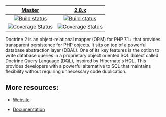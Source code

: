 | [Master][Master] | [2.8.x][2.8] |
|:----------------:|:----------:|
| [![Build status][Master image]][Master] | [![Build status][2.8 image]][2.8] |
| [![Coverage Status][Master coverage image]][Master coverage] | [![Coverage Status][2.8 coverage image]][2.8 coverage] |

Doctrine 2 is an object-relational mapper (ORM) for PHP 7.1+ that provides transparent persistence
for PHP objects. It sits on top of a powerful database abstraction layer (DBAL). One of its key features
is the option to write database queries in a proprietary object oriented SQL dialect called Doctrine Query Language (DQL),
inspired by Hibernate's HQL. This provides developers with a powerful alternative to SQL that maintains flexibility
without requiring unnecessary code duplication.


## More resources:

* [Website](http://www.doctrine-project.org)
* [Documentation](https://www.doctrine-project.org/projects/doctrine-orm/en/latest/index.html)


  [Master image]: https://img.shields.io/travis/doctrine/orm/master.svg?style=flat-square
  [Master]: https://travis-ci.org/doctrine/orm
  [Master coverage image]: https://codecov.io/gh/doctrine/orm/branch/master/graph/badge.svg
  [Master coverage]: https://codecov.io/gh/doctrine/orm/branch/master
  [2.8 image]: https://img.shields.io/travis/doctrine/orm/2.8.svg?style=flat-square
  [2.8]: https://github.com/doctrine/orm/tree/2.8
  [2.8 coverage image]: https://codecov.io/gh/doctrine/orm/branch/2.8/graph/badge.svg
  [2.8 coverage]: https://codecov.io/gh/doctrine/orm/branch/2.8
